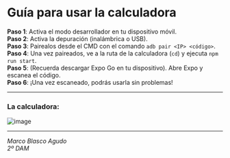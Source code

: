 # Guía para usar la calculadora

**Paso 1**: Activa el modo desarrollador en tu dispositivo móvil.  
**Paso 2**: Activa la depuración (inalámbrica o USB).  
**Paso 3**: Pairealos desde el CMD con el comando `adb pair <IP> <código>`.  
**Paso 4**: Una vez paireados, ve a la ruta de la calculadora (`cd`) y ejecuta `npm run start`.  
**Paso 5**: (Recuerda descargar Expo Go en tu dispositivo). Abre Expo y escanea el código.  
**Paso 6**: ¡Una vez escaneado, podrás usarla sin problemas!

---

### La calculadora:  
![image](https://github.com/user-attachments/assets/eb710db4-2999-45e5-862c-a77ce5dd4c9c)

---

_Marco Blasco Agudo_  
_2º DAM_
